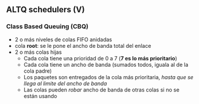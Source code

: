 ## ALTQ schedulers (V)
### Class Based Queuing (CBQ)

- 2 o más niveles de colas FIFO anidadas
 - cola **root**: se le pone el ancho de banda total del enlace
 - 2 o más colas hijas
   - Cada cola tiene una prioridad de 0 a 7 (**7 es lo más prioritario**)
   - Cada cola tiene un ancho de banda (sumados todos, iguala al de la cola padre)
   - Los paquetes son entregados de la cola más prioritaria, *hasta que se llega al limite del ancho de banda*
   - Las colas pueden *robar* ancho de banda de otras colas si no se están usando
